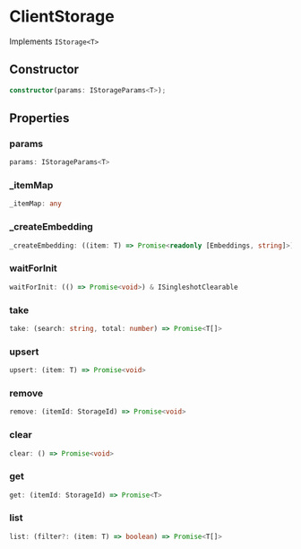 # ClientStorage

Implements `IStorage<T>`

## Constructor

```ts
constructor(params: IStorageParams<T>);
```

## Properties

### params

```ts
params: IStorageParams<T>
```

### _itemMap

```ts
_itemMap: any
```

### _createEmbedding

```ts
_createEmbedding: ((item: T) => Promise<readonly [Embeddings, string]>) & IClearableMemoize<string | number> & IControlMemoize<string | number, Promise<readonly [Embeddings, string]>>
```

### waitForInit

```ts
waitForInit: (() => Promise<void>) & ISingleshotClearable
```

### take

```ts
take: (search: string, total: number) => Promise<T[]>
```

### upsert

```ts
upsert: (item: T) => Promise<void>
```

### remove

```ts
remove: (itemId: StorageId) => Promise<void>
```

### clear

```ts
clear: () => Promise<void>
```

### get

```ts
get: (itemId: StorageId) => Promise<T>
```

### list

```ts
list: (filter?: (item: T) => boolean) => Promise<T[]>
```
